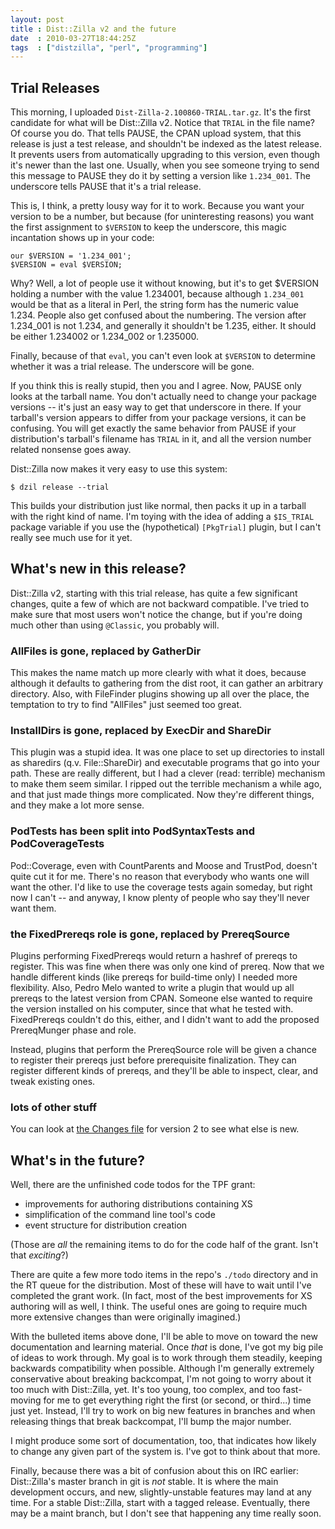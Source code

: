 ```yaml
---
layout: post
title : Dist::Zilla v2 and the future
date  : 2010-03-27T18:44:25Z
tags  : ["distzilla", "perl", "programming"]
---
```

## Trial Releases

This morning, I uploaded `Dist-Zilla-2.100860-TRIAL.tar.gz`.  It's the first
candidate for what will be Dist::Zilla v2.  Notice that `TRIAL` in the file
name?  Of course you do.  That tells PAUSE, the CPAN upload system, that this
release is just a test release, and shouldn't be indexed as the latest release.
It prevents users from automatically upgrading to this version, even though
it's newer than the last one.  Usually, when you see someone trying to send
this message to PAUSE they do it by setting a version like `1.234_001`.  The
underscore tells PAUSE that it's a trial release.

This is, I think, a pretty lousy way for it to work.  Because you want your
version to be a number, but because (for uninteresting reasons) you want the
first assignment to `$VERSION` to keep the underscore, this magic incantation
shows up in your code:

    our $VERSION = '1.234_001';
    $VERSION = eval $VERSION;

Why?  Well, a lot of people use it without knowing, but it's to get $VERSION
holding a number with the value 1.234001, because although `1.234_001` would be
that as a literal in Perl, the string form has the numeric value 1.234.  People
also get confused about the numbering.  The version after 1.234_001 is not
1.234, and generally it shouldn't be 1.235, either.  It should be either
1.234002 or 1.234_002 or 1.235000.

Finally, because of that `eval`, you can't even look at `$VERSION` to
determine whether it was a trial release.  The underscore will be gone.

If you think this is really stupid, then you and I agree.  Now, PAUSE only
looks at the tarball name.  You don't actually need to change your package
versions -- it's just an easy way to get that underscore in there.  If your
tarball's version appears to differ from your package versions, it can be
confusing.  You will get exactly the same behavior from PAUSE if your
distribution's tarball's filename has `TRIAL` in it, and all the version number
related nonsense goes away.

Dist::Zilla now makes it very easy to use this system:

    $ dzil release --trial

This builds your distribution just like normal, then packs it up in a tarball
with the right kind of name.  I'm toying with the idea of adding a `$IS_TRIAL`
package variable if you use the (hypothetical) `[PkgTrial]` plugin, but I can't
really see much use for it yet.

## What's new in this release?

Dist::Zilla v2, starting with this trial release, has quite a few significant
changes, quite a few of which are not backward compatible.  I've tried to make
sure that most users won't notice the change, but if you're doing much other
than using `@Classic`, you probably will.

### AllFiles is gone, replaced by GatherDir

This makes the name match up more clearly with what it does, because although
it defaults to gathering from the dist root, it can gather an arbitrary
directory.  Also, with FileFinder plugins showing up all over the place, the
temptation to try to find "AllFiles" just seemed too great.

### InstallDirs is gone, replaced by ExecDir and ShareDir

This plugin was a stupid idea.  It was one place to set up directories to
install as sharedirs (q.v. File::ShareDir) and executable programs that go into
your path.  These are really different, but I had a clever (read: terrible)
mechanism to make them seem similar.  I ripped out the terrible mechanism a
while ago, and that just made things more complicated.  Now they're different
things, and they make a lot more sense.

### PodTests has been split into PodSyntaxTests and PodCoverageTests

Pod::Coverage, even with CountParents and Moose and TrustPod, doesn't quite cut
it for me.  There's no reason that everybody who wants one will want the other.
I'd like to use the coverage tests again someday, but right now I can't -- and
anyway, I know plenty of people who say they'll never want them.

### the FixedPrereqs role is gone, replaced by PrereqSource

Plugins performing FixedPrereqs would return a hashref of prereqs to register.
This was fine when there was only one kind of prereq.  Now that we handle
different kinds (like prereqs for build-time only) I needed more flexibility.
Also, Pedro Melo wanted to write a plugin that would up all prereqs to the
latest version from CPAN.  Someone else wanted to require the version installed
on his computer, since that what he tested with.  FixedPrereqs couldn't do
this, either, and I didn't want to add the proposed PrereqMunger phase and role.

Instead, plugins that perform the PrereqSource role will be given a chance to
register their prereqs just before prerequisite finalization.  They can
register different kinds of prereqs, and they'll be able to inspect, clear, and
tweak existing ones.

### lots of other stuff

You can look at [the Changes
file](http://github.com/rjbs/dist-zilla/blob/2.100860/Changes) for version 2 to
see what else is new.

## What's in the future?

Well, there are the unfinished code todos for the TPF grant:

* improvements for authoring distributions containing XS
* simplification of the command line tool's code
* event structure for distribution creation

(Those are *all* the remaining items to do for the code half of the grant.
Isn't that *exciting*?)

There are quite a few more todo items in the repo's `./todo` directory and in
the RT queue for the distribution.  Most of these will have to wait until I've
completed the grant work.  (In fact, most of the best improvements for XS
authoring will as well, I think.  The useful ones are going to require much
more extensive changes than were originally imagined.)

With the bulleted items above done, I'll be able to move on toward the new
documentation and learning material.  Once *that* is done, I've got my big pile
of ideas to work through.  My goal is to work through them steadily, keeping
backwards compatibility when possible.  Although I'm generally extremely
conservative about breaking backcompat, I'm not going to worry about it too
much with Dist::Zilla, yet.  It's too young, too complex, and too fast-moving
for me to get everything right the first (or second, or third...) time just
yet.  Instead, I'll try to work on big new features in branches and when
releasing things that break backcompat, I'll bump the major number.

I might produce some sort of documentation, too, that indicates how likely to
change any given part of the system is.  I've got to think about that more.

Finally, because there was a bit of confusion about this on IRC earlier:
Dist::Zilla's master branch in git is *not* stable.  It is where the main
development occurs, and new, slightly-unstable features may land at any time.
For a stable Dist::Zilla, start with a tagged release.  Eventually, there may
be a maint branch, but I don't see that happening any time really soon.

